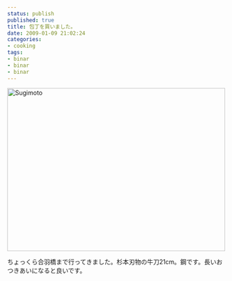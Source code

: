 ```yaml
---
status: publish
published: true
title: 包丁を買いました。
date: 2009-01-09 21:02:24
categories:
- cooking
tags:
- binar
- binar
- binar
---
```

<a title="Sugimoto by jun1456, on Flickr" href="http://www.flickr.com/photos/jun_/3182264400/"><img src="http://farm4.static.flickr.com/3113/3182264400_62df366ab8.jpg" alt="Sugimoto" width="500" height="375" /></a>

ちょっくら合羽橋まで行ってきました。杉本刃物の牛刀21cm。鋼です。長いおつきあいになると良いです。
